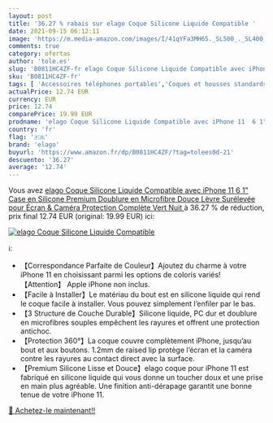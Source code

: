 ```yaml
---
layout: post
title: '36.27 % rabais sur elago Coque Silicone Liquide Compatible '
date: 2021-09-15 06:12:11
image: 'https://m.media-amazon.com/images/I/41qYFa3MH6S._SL500_._SL400_.jpg'
comments: true
category: ofertas
author: 'tole.es'
slug: 'B0811HC4ZF-fr elago Coque Silicone Liquide Compatible avec iPhone 11 6...'
sku: 'B0811HC4ZF-fr'
tags: [ 'Accessoires téléphones portables','Coques et housses standards pour téléphones portables','High-Tech','Téléphones portables et accessoires','elago','Étuis et coques pour téléphone portable', ]
actualPrice: 12.74 EUR
currency: EUR
price: 12.74
comparePrice: 19.99 EUR
prodname: 'elago Coque Silicone Liquide Compatible avec iPhone 11  6 1"  Case en Silicone Premium  Doublure en Microfibre Douce  Lèvre Surélevée pour Écran & Caméra  Protection Complète  Vert Nuit '
country: 'fr'
flag: '🇫🇷'
brand: 'elago'
buyurl: 'https://www.amazon.fr/dp/B0811HC4ZF/?tag=tolees0d-21'
descuento: '36.27'
average: '12.74'
---
```


Vous avez [elago Coque Silicone Liquide Compatible avec iPhone 11  6 1"  Case en Silicone Premium  Doublure en Microfibre Douce  Lèvre Surélevée pour Écran & Caméra  Protection Complète  Vert Nuit ](https://www.amazon.fr/dp/B0811HC4ZF/?tag=tolees0d-21)  à  36.27 % de réduction, prix final  12.74 EUR (original: 19.99 EUR) ici:

[![elago Coque Silicone Liquide Compatible ](https://m.media-amazon.com/images/I/41qYFa3MH6S._SL500_._SL400_.jpg)](https://www.amazon.fr/dp/B0811HC4ZF/?tag=tolees0d-21)

ℹ️:

- 【Correspondance Parfaite de Couleur】Ajoutez du charme à votre iPhone 11 en choisissant parmi les options de coloris variés! 【Attention】 Apple iPhone non inclus.
- 【Facile à Installer】Le matériau du bout est en silicone liquide qui rend le coque facile à installer. Vous pouvez simplement l’enfiler par le bas.
- 【3 Structure de Couche Durable】Silicone liquide, PC dur et doublure en microfibres souples empêchent les rayures et offrent une protection antichoc.
- 【Protection 360°】La coque couvre complètement iPhone, jusqu’au bout et aux boutons. 1.2mm de raised lip protège l’écran et la caméra contre les rayures au contact direct avec la surface.
- 【Premium Silicone Lisse et Douce】elago coque pour iPhone 11 est fabriqué en silicone liquide qui vous donne un toucher doux et une prise en main plus agréable. Une finition anti-dérapage garantit une bonne tenue de votre iPhone 11.

[🛒 Achetez-le maintenant!!](https://www.amazon.fr/dp/B0811HC4ZF/?tag=tolees0d-21)

